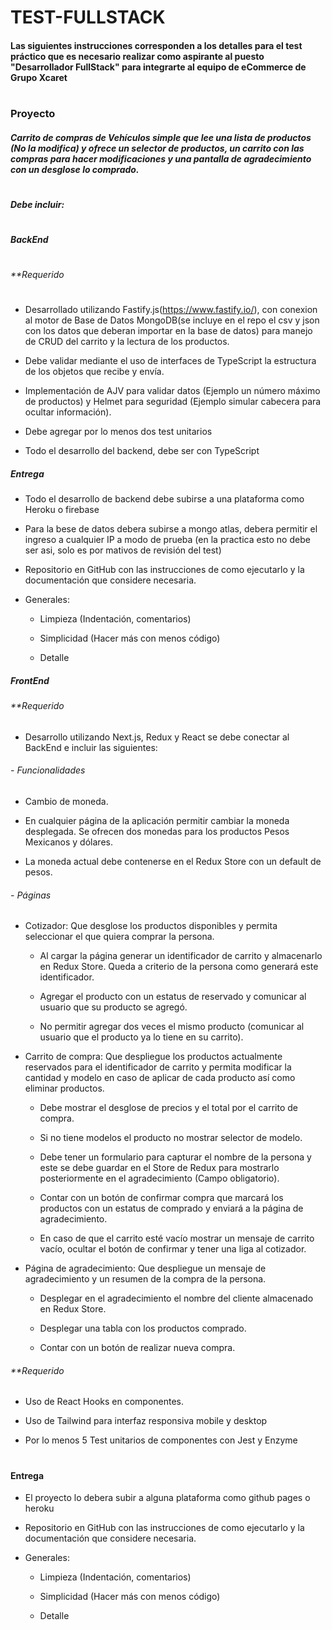 # TEST-FULLSTACK
#### Las siguientes instrucciones corresponden a los detalles para el test práctico que es necesario realizar como aspirante al puesto "Desarrollador FullStack" para integrarte al equipo de eCommerce de Grupo Xcaret

#
#
### Proyecto
##### Carrito de compras de Vehículos simple que lee una lista de productos (No la modifica) y ofrece un selector de productos, un carrito con las compras para hacer modificaciones y una pantalla de agradecimiento con un desglose lo comprado. 
#
##### *Debe incluir:*
#
##### BackEnd 
#
###### ***Requerido*
#
- Desarrollado utilizando Fastify.js(https://www.fastify.io/), con conexion al motor de Base de Datos MongoDB(se incluye en el repo el csv y json con los datos que deberan importar en la base de datos) para manejo de CRUD del carrito y la lectura de los productos.  

 - Debe validar mediante el uso de interfaces de TypeScript la estructura de los objetos que recibe y envía. 

 - Implementación de AJV para validar datos (Ejemplo un número máximo de productos) y Helmet para seguridad (Ejemplo simular cabecera para ocultar información).

 - Debe agregar por lo menos dos test unitarios 
 
 - Todo el desarrollo del backend, debe ser con TypeScript

##### Entrega

- Todo el desarrollo de backend debe subirse a una plataforma como Heroku o firebase 

- Para la bese de datos debera subirse a mongo atlas, debera permitir el ingreso a cualquier IP a modo de prueba (en la practica esto no debe ser asi, solo es por mativos de revisión del test)

- Repositorio en GitHub con las instrucciones de como ejecutarlo y la documentación que considere necesaria. 

- Generales:  

    - Limpieza (Indentación, comentarios) 

    - Simplicidad (Hacer más con menos código) 

    - Detalle 

##### FrontEnd 

###### ***Requerido*

 - Desarrollo utilizando Next.js, Redux y React se debe conectar al BackEnd e incluir las siguientes:  

###### - Funcionalidades 

-   Cambio de moneda. 

-   En cualquier página de la aplicación permitir cambiar la moneda desplegada. Se ofrecen dos monedas para los productos Pesos Mexicanos y dólares. 

-   La moneda actual debe contenerse en el Redux Store con un default de pesos. 

###### - Páginas 

 - Cotizador: Que desglose los productos disponibles y permita seleccionar el que quiera comprar la persona. 

    - Al cargar la página generar un identificador de carrito y almacenarlo en Redux Store. Queda a criterio de la persona como generará este identificador. 

    - Agregar el producto con un estatus de reservado y comunicar al usuario que su producto se agregó. 

    - No permitir agregar dos veces el mismo producto (comunicar al usuario que el producto ya lo tiene en su carrito). 

- Carrito de compra: Que despliegue los productos actualmente reservados para el identificador de carrito y permita modificar la cantidad y modelo en caso de aplicar de cada producto así como eliminar productos. 

    - Debe mostrar el desglose de precios y el total por el carrito de compra. 

    - Si no tiene modelos el producto no mostrar selector de modelo. 

    - Debe tener un formulario para capturar el nombre de la persona y este se debe guardar en el Store de Redux para mostrarlo posteriormente en el agradecimiento (Campo obligatorio). 

    - Contar con un botón de confirmar compra que marcará los productos con un estatus de comprado y enviará a la página de agradecimiento. 

    - En caso de que el carrito esté vacío mostrar un mensaje de carrito vacío, ocultar el botón de confirmar y tener una liga al cotizador. 

- Página de agradecimiento: Que despliegue un mensaje de agradecimiento y un resumen de la compra de la persona. 

    - Desplegar en el agradecimiento el nombre del cliente almacenado en Redux Store. 

    - Desplegar una tabla con los productos comprado. 

    - Contar con un botón de realizar nueva compra. 

###### ***Requerido* 

- Uso de React Hooks en componentes. 

- Uso de Tailwind para interfaz responsiva mobile y desktop 

- Por lo menos 5 Test unitarios de componentes con Jest y Enzyme 

#
#
#### Entrega 

- El proyecto lo debera subir a alguna plataforma como github pages o heroku

- Repositorio en GitHub con las instrucciones de como ejecutarlo y la documentación que considere necesaria. 

- Generales:  

    - Limpieza (Indentación, comentarios) 

    - Simplicidad (Hacer más con menos código) 

    - Detalle 
